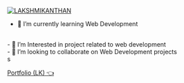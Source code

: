 [![LAKSHMIKANTHAN](https://user-images.githubusercontent.com/84187173/236680424-c012cf64-acb2-402b-839f-f942902e9a42.png)](https://www.linkedin.com/in/lakshmikanthan-g-90bba4213)

- 🚀 I’m currently learning Web Development
<br>
- 🔭 I’m Interested in project related to web development
<br>
- 👯 I’m looking to collaborate on Web Development projects
<br>s
<p><a href="https://lakshmikanthan-g.github.io/Portfolio/" target="_blank">Portfolio (LK) 👈 </a></p>
